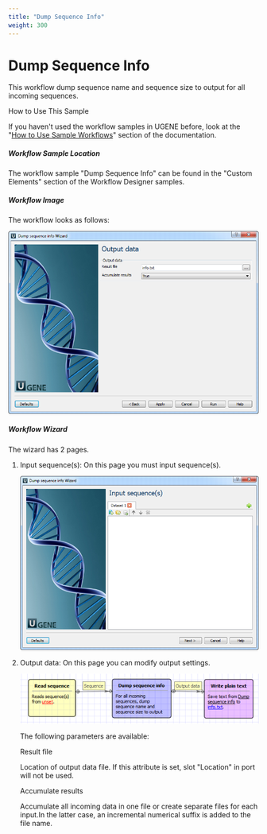```yaml
---
title: "Dump Sequence Info"
weight: 300
---
```



# Dump Sequence Info

This workflow dump sequence name and sequence size to output for all incoming sequences.

How to Use This Sample

If you haven't used the workflow samples in UGENE before, look at the "[How to Use Sample Workflows](../../introduction/how-to-use-sample-workflows)" section of the documentation.

##### Workflow Sample Location

The workflow sample "Dump Sequence Info" can be found in the "Custom Elements" section of the Workflow Designer samples.

##### Workflow Image

The workflow looks as follows:


![](/images/65930268/65930269.png)

##### Workflow Wizard

The wizard has 2 pages.

1.  Input sequence(s): On this page you must input sequence(s).


    ![](/images/65930268/65930270.png)

2.  Output data: On this page you can modify output settings.


    ![](/images/65930268/65930271.png)

    The following parameters are available:

    Result file

    Location of output data file. If this attribute is set, slot "Location" in port will not be used.

    Accumulate results

    Accumulate all incoming data in one file or create separate files for each input.In the latter case, an incremental numerical suffix is added to the file name.
